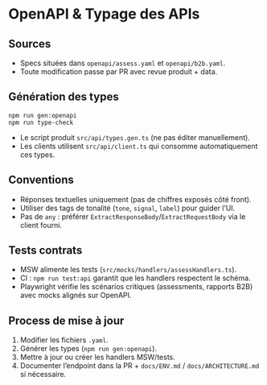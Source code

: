 # OpenAPI & Typage des APIs

## Sources
- Specs situées dans `openapi/assess.yaml` et `openapi/b2b.yaml`.
- Toute modification passe par PR avec revue produit + data.

## Génération des types
```
npm run gen:openapi
npm run type-check
```
- Le script produit `src/api/types.gen.ts` (ne pas éditer manuellement).
- Les clients utilisent `src/api/client.ts` qui consomme automatiquement ces types.

## Conventions
- Réponses textuelles uniquement (pas de chiffres exposés côté front).
- Utiliser des tags de tonalité (`tone`, `signal`, `label`) pour guider l’UI.
- Pas de `any` : préférer `ExtractResponseBody`/`ExtractRequestBody` via le client fourni.

## Tests contrats
- MSW alimente les tests (`src/mocks/handlers/assessHandlers.ts`).
- CI : `npm run test:api` garantit que les handlers respectent le schéma.
- Playwright vérifie les scénarios critiques (assessments, rapports B2B) avec mocks alignés sur OpenAPI.

## Process de mise à jour
1. Modifier les fichiers `.yaml`.
2. Générer les types (`npm run gen:openapi`).
3. Mettre à jour ou créer les handlers MSW/tests.
4. Documenter l’endpoint dans la PR + `docs/ENV.md` / `docs/ARCHITECTURE.md` si nécessaire.
